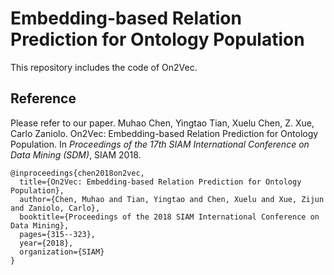 # Embedding-based Relation Prediction for Ontology Population

This repository includes the code of On2Vec.

## Reference
Please refer to our paper. 
Muhao Chen, Yingtao Tian, Xuelu Chen, Z. Xue, Carlo Zaniolo. On2Vec: Embedding-based Relation Prediction for Ontology Population. In *Proceedings of the 17th SIAM International Conference on Data Mining (SDM)*, SIAM 2018.

    @inproceedings{chen2018on2vec,
	  title={On2Vec: Embedding-based Relation Prediction for Ontology Population},
	  author={Chen, Muhao and Tian, Yingtao and Chen, Xuelu and Xue, Zijun and Zaniolo, Carlo},
	  booktitle={Proceedings of the 2018 SIAM International Conference on Data Mining},
	  pages={315--323},
	  year={2018},
	  organization={SIAM}
	}
   
    
